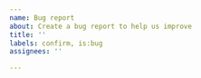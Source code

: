 ```yaml
---
name: Bug report
about: Create a bug report to help us improve
title: ''
labels: confirm, is:bug
assignees: ''

---
```


<!--
Thanks for filing a bug report with NUnit! NUnit is run entirely by volunteers from the community, so we welcome pull requests and contributions in all areas.

To help the others diagnose and reproduce your issue, please include as many of the following as relevant:
- The full command line being used
- Method of installation (e.g. NuGet, zip, msi)
- Log files (Run the console with `--trace=Debug` to produce these)
- Version of the NUnit Engine/Console
- All versions of the NUnit Framework in use
-->
